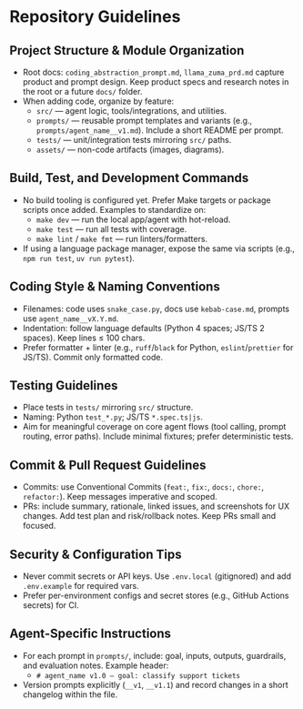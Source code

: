 # Repository Guidelines

## Project Structure & Module Organization
- Root docs: `coding_abstraction_prompt.md`, `llama_zuma_prd.md` capture product and prompt design. Keep product specs and research notes in the root or a future `docs/` folder.
- When adding code, organize by feature:
  - `src/` — agent logic, tools/integrations, and utilities.
  - `prompts/` — reusable prompt templates and variants (e.g., `prompts/agent_name__v1.md`). Include a short README per prompt.
  - `tests/` — unit/integration tests mirroring `src/` paths.
  - `assets/` — non-code artifacts (images, diagrams).

## Build, Test, and Development Commands
- No build tooling is configured yet. Prefer Make targets or package scripts once added. Examples to standardize on:
  - `make dev` — run the local app/agent with hot-reload.
  - `make test` — run all tests with coverage.
  - `make lint` / `make fmt` — run linters/formatters.
- If using a language package manager, expose the same via scripts (e.g., `npm run test`, `uv run pytest`).

## Coding Style & Naming Conventions
- Filenames: code uses `snake_case.py`, docs use `kebab-case.md`, prompts use `agent_name__vX.Y.md`.
- Indentation: follow language defaults (Python 4 spaces; JS/TS 2 spaces). Keep lines ≤ 100 chars.
- Prefer formatter + linter (e.g., `ruff`/`black` for Python, `eslint`/`prettier` for JS/TS). Commit only formatted code.

## Testing Guidelines
- Place tests in `tests/` mirroring `src/` structure.
- Naming: Python `test_*.py`; JS/TS `*.spec.ts|js`.
- Aim for meaningful coverage on core agent flows (tool calling, prompt routing, error paths). Include minimal fixtures; prefer deterministic tests.

## Commit & Pull Request Guidelines
- Commits: use Conventional Commits (`feat:`, `fix:`, `docs:`, `chore:`, `refactor:`). Keep messages imperative and scoped.
- PRs: include summary, rationale, linked issues, and screenshots for UX changes. Add test plan and risk/rollback notes. Keep PRs small and focused.

## Security & Configuration Tips
- Never commit secrets or API keys. Use `.env.local` (gitignored) and add `.env.example` for required vars.
- Prefer per-environment configs and secret stores (e.g., GitHub Actions secrets) for CI.

## Agent-Specific Instructions
- For each prompt in `prompts/`, include: goal, inputs, outputs, guardrails, and evaluation notes. Example header:
  - `# agent_name v1.0 — goal: classify support tickets`
- Version prompts explicitly (`__v1`, `__v1.1`) and record changes in a short changelog within the file.
